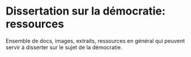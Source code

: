 # Dissertation sur la démocratie: ressources
Ensemble de docs, images, extraits, ressources en général qui peuvent servir à disserter sur le sujet de la démocratie.
